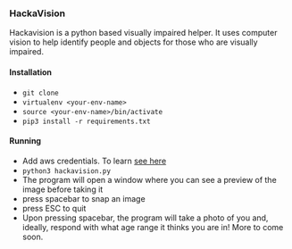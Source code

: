 ### HackaVision

Hackavision is a python based visually impaired helper. It uses computer vision to help identify people and objects for those who are visually impaired.

#### Installation
* `git clone`
* `virtualenv <your-env-name>`
* `source <your-env-name>/bin/activate`
* `pip3 install -r requirements.txt`

#### Running
* Add aws credentials. To learn [see here](https://boto3.readthedocs.io/en/latest/guide/configuration.html#guide-configuration)
* `python3 hackavision.py`
* The program will open a window where you can see a preview of the image before taking it
* press spacebar to snap an image
* press ESC to quit
* Upon pressing spacebar, the program will take a photo of you and, ideally, respond with what age range it thinks you are in! More to come soon.